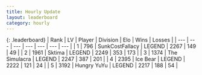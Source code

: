 ```yaml
---
title: Hourly Update
layout: leaderboard
category: hourly
---
```


{: .leaderboard}
| Rank | LV | Player | Division | Elo | Wins | Losses |
| --- | --- | --- | --- | --- | --- | --- |
| <span data-change="0">1</span> | 796 | <span title="ID: 402846">SunkCostFallacy</span> | LEGEND | <span data-change="0">2267</span> | <span data-change="0">149</span> | <span data-change="0">49</span> |
| <span data-change="0">2</span> | 1961 | <span title="ID: 353063">Sktima</span> | LEGEND | <span data-change="1">2249</span> | <span data-change="3">353</span> | <span data-change="1">173</span> |
| <span data-change="0">3</span> | 1374 | <span title="ID: 366840">The Simulacra</span> | LEGEND | <span data-change="7">2247</span> | <span data-change="1">387</span> | <span data-change="0">201</span> |
| <span data-change="0">4</span> | 2395 | <span title="ID: 417840">Ice Bear</span> | LEGEND | <span data-change="0">2222</span> | <span data-change="0">121</span> | <span data-change="0">24</span> |
| <span data-change="0">5</span> | 3192 | <span title="ID: 164871">Hungry YuYu</span> | LEGEND | <span data-change="0">2217</span> | <span data-change="0">188</span> | <span data-change="0">54</span> |